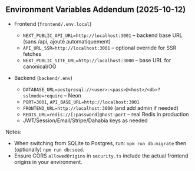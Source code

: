 ## Environment Variables Addendum (2025-10-12)

- Frontend (`frontend/.env.local`)
  - `NEXT_PUBLIC_API_URL=http://localhost:3001` – backend base URL (sans /api, ajouté automatiquement)
  - `API_URL_SSR=http://localhost:3001` – optional override for SSR fetches
  - `NEXT_PUBLIC_SITE_URL=http://localhost:3000` – base URL for canonical/OG

- Backend (`backend/.env`)
  - `DATABASE_URL=postgresql://<user>:<pass>@<host>/<db>?sslmode=require` – Neon
  - `PORT=3001`, `API_BASE_URL=http://localhost:3001`
  - `FRONTEND_URL=http://localhost:3000` (and add admin if needed)
  - `REDIS_URL=redis://[:password]@host:port` – real Redis in production
  - JWT/Session/Email/Stripe/Dahabia keys as needed

Notes:

- When switching from SQLite to Postgres, run: `npm run db:migrate` then (optionally) `npm run db:seed`.
- Ensure CORS `allowedOrigins` in `security.ts` include the actual frontend origins in your environment.

